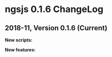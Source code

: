 # ngsjs 0.1.6 ChangeLog

## 2018-11, Version 0.1.6 (Current)

**New scripts:**  

**New features:**
